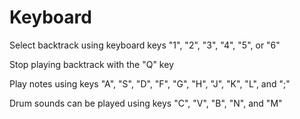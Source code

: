 # Keyboard
Select backtrack using keyboard keys "1", "2", "3", "4", "5", or "6"

Stop playing backtrack with the "Q" key

Play notes using keys "A", "S", "D", "F", "G", "H", "J", "K", "L", and ";"

Drum sounds can be played using keys "C", "V", "B", "N", and "M"









<!-- 1) Create a Google Chrome Extension that when enabled
allows the user to select a backtrack and then use specified keys to 
play notes (or sounds potentially?) 

    We can test out a couple of backtracks and assign Eventlistener to certain keys - possibly num keys 0-9.
        When we press the specified toggle key, play looped backtrack/sound enabled 
            (would only need eventlistener keydown) USE LOOP IN HTML.
        When we press the specified note key, play sound until eventlistener keyup is triggered. 
            (needs both keydown and keyup)

2) Have a toggle key that turns on
"light show" mode that changes the screen's background color - we can make the color opacity lighter so we can still see the page itself.
(preferably to the beat of the music)
    When we press the specified toggle key - array of colors, api fetching, RGB values using Math.floor(Math.random() * 255) for each R/G/B 
    HOPEFULLY aligns with BPM of music. We can also use https://www.thecolorapi.com/
    We can also have a specified background for toggle music/backtracks, and apply NEW backgrounds/colors when pressing specified note keys.
        When we press the specified toggle key again - Clear all colors.  -->



